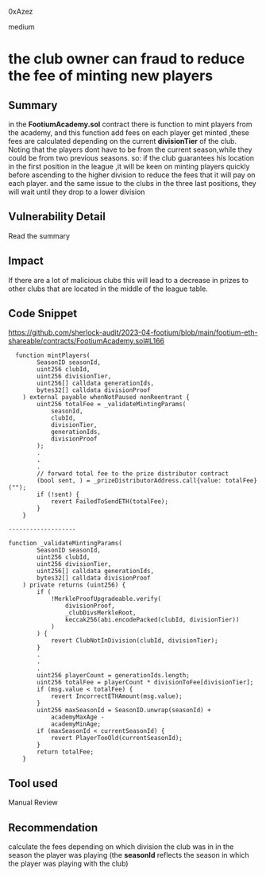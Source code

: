 0xAzez

medium

# the club owner can fraud to reduce the fee of minting new players

## Summary

in the	 **FootiumAcademy.sol** contract there is function to mint players from the academy, and this function add fees on each player get minted ,these fees are calculated depending on the current **divisionTier** of the club.
Noting that the players dont have to be from the current season,while they could be from two previous seasons. 
so: 
if the club guarantees his location in the first position in the league ,it will be keen on minting players quickly before ascending to the higher division to reduce the fees that it will pay on each player. 
and the same issue to the clubs in the three last positions, they will  wait until they drop to a lower division 

## Vulnerability Detail
Read the summary

## Impact
If there are a lot of malicious clubs this will lead to a decrease in prizes to other clubs that are located in the middle of the league table. 

## Code Snippet
https://github.com/sherlock-audit/2023-04-footium/blob/main/footium-eth-shareable/contracts/FootiumAcademy.sol#L166

```solidity
  function mintPlayers(
        SeasonID seasonId,
        uint256 clubId,
        uint256 divisionTier,
        uint256[] calldata generationIds,
        bytes32[] calldata divisionProof
    ) external payable whenNotPaused nonReentrant {
        uint256 totalFee = _validateMintingParams(
            seasonId,
            clubId,
            divisionTier,
            generationIds,
            divisionProof
        );
        .
        .
        .
        // forward total fee to the prize distributor contract
        (bool sent, ) = _prizeDistributorAddress.call{value: totalFee}("");
        if (!sent) {
            revert FailedToSendETH(totalFee);
        }
    }
    
-------------------

function _validateMintingParams(
        SeasonID seasonId,
        uint256 clubId,
        uint256 divisionTier,
        uint256[] calldata generationIds,
        bytes32[] calldata divisionProof
    ) private returns (uint256) {
        if (
            !MerkleProofUpgradeable.verify(
                divisionProof,
                _clubDivsMerkleRoot,
                keccak256(abi.encodePacked(clubId, divisionTier))
            )
        ) {
            revert ClubNotInDivision(clubId, divisionTier);
        }
        .
        .
        .
        uint256 playerCount = generationIds.length;
        uint256 totalFee = playerCount * divisionToFee[divisionTier];
        if (msg.value < totalFee) {
            revert IncorrectETHAmount(msg.value);
        }
        uint256 maxSeasonId = SeasonID.unwrap(seasonId) +
            academyMaxAge -
            academyMinAge;
        if (maxSeasonId < currentSeasonId) {
            revert PlayerTooOld(currentSeasonId);
        }
        return totalFee;
    }
```


## Tool used

Manual Review

## Recommendation

calculate the fees depending on which division the club was in in the season the player was playing (the **seasonId** reflects the season in which the player was playing with the club)
